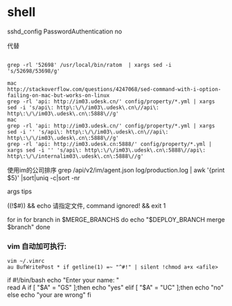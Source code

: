 shell
====

sshd_config
  PasswordAuthentication no

代替
```

grep -rl '52698' /usr/local/bin/ratom  | xargs sed -i 's/52698/53698/g'

mac
http://stackoverflow.com/questions/4247068/sed-command-with-i-option-failing-on-mac-but-works-on-linux
grep -rl 'api: http://im03.udesk.cn/' config/property/*.yml | xargs sed -i 's/api\: http\:\/\/im03\.udesk\.cn\//api\: http\:\/\/im03\.udesk\.cn\:5888\//g'
mac
grep -rl 'api: http://im03.udesk.cn/' config/property/*.yml | xargs sed -i '' 's/api\: http\:\/\/im03\.udesk\.cn\//api\: http\:\/\/im03\.udesk\.cn\:5888\//g'
grep -rl 'api: http://im03.udesk.cn:5888/' config/property/*.yml | xargs sed -i '' 's/api\: http\:\/\/im03\.udesk\.cn\:5888\//api\: http\:\/\/internalim03\.udesk\.cn\:5888\//g'
```
使用im的公司排序
grep /api/v2/im/agent.json log/production.log | awk '{print $5}' |sort|uniq -c|sort -nr

args tips

((!$#)) && echo 请指定文件, command ignored! && exit 1

for in
for branch in $MERGE_BRANCHS
do
    echo "$DEPLOY_BRANCH merge $branch"
done
### vim 自动加可执行:
```
vim ~/.vimrc
au BufWritePost * if getline(1) =~ "^#!" | silent !chmod a+x <afile>
```


if
#!/bin/bash
echo "Enter your name: "  
read A
if [ "$A" = "GS" ];then
        echo "yes"
elif [ "$A" = "UC" ];then
        echo "no"
else
        echo  "your are wrong"
fi
